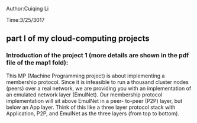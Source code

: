 Author:Cuiqing Li

Time:3/25/3017

## part I of my cloud-computing projects

### Introduction of the project 1 (more details are shown in the pdf file of the map1 fold): 
This MP (Machine Programming project) is about implementing a membership protocol. Since it is infeasible to run a thousand cluster nodes (peers) over a real network, we are providing you with an implementation of an emulated network layer (EmulNet). Our membership protocol implementation will sit above EmulNet in a peer- to-peer (P2P) layer, but below an App layer. Think of this like a three layer protocol stack with Application, P2P, and EmulNet as the three layers (from top to bottom). 
